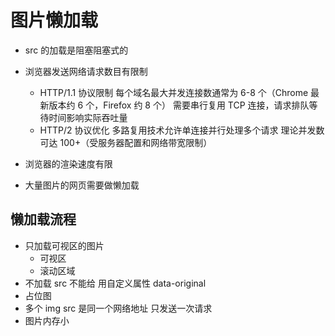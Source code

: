 # 图片懒加载

- src 的加载是阻塞阻塞式的
- 浏览器发送网络请求数目有限制

  - HTTP/1.1 协议限制 每个域名最大并发连接数通常为 6-8 个（Chrome 最新版本约 6 个，Firefox 约 8 个）
    需要串行复用 TCP 连接，请求排队等待时间影响实际吞吐量
  - HTTP/2 协议优化
    多路复用技术允许单连接并行处理多个请求
    理论并发数可达 100+（受服务器配置和网络带宽限制）

- 浏览器的渲染速度有限

- 大量图片的网页需要做懒加载

## 懒加载流程

- 只加载可视区的图片
  - 可视区
  - 滚动区域
- 不加载
  src 不能给
  用自定义属性 data-original
- 占位图
- 多个 img src 是同一个网络地址 只发送一次请求
- 图片内存小

